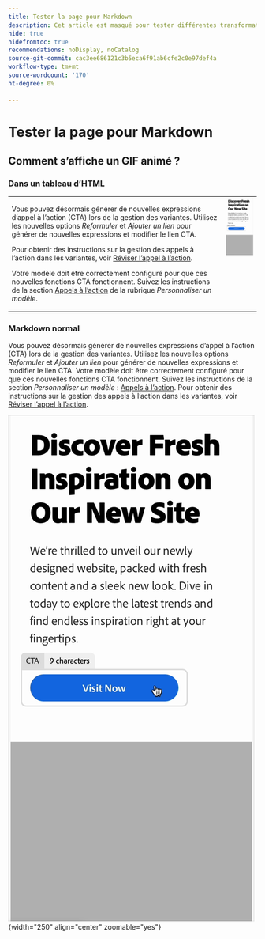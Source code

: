 ```yaml
---
title: Tester la page pour Markdown
description: Cet article est masqué pour tester différentes transformations Markdown.
hide: true
hidefromtoc: true
recommendations: noDisplay, noCatalog
source-git-commit: cac3ee686121c3b5eca6f91ab6cfe2c0e97def4a
workflow-type: tm+mt
source-wordcount: '170'
ht-degree: 0%

---
```


# Tester la page pour Markdown

## Comment s’affiche un GIF animé ?

### Dans un tableau d’HTML

<table style="table-layout:fixed">
<tr style="border: 0;">
  <td valign="top">
    <p>Vous pouvez désormais générer de nouvelles expressions d’appel à l’action (CTA) lors de la gestion des variantes. Utilisez les nouvelles options <em>Reformuler</em> et <em>Ajouter un lien</em> pour générer de nouvelles expressions et modifier le lien CTA.</p>
    <p>Pour obtenir des instructions sur la gestion des appels à l’action dans les variantes, voir <a href="/help/user-guide/create/manage-variants.md#revise-call-to-action">Réviser l’appel à l’action</a>.</p>
    <p>Votre modèle doit être correctement configuré pour que ces nouvelles fonctions CTA fonctionnent. Suivez les instructions de la section <a href="/help/user-guide/content/customize-template.md#calls-to-action">Appels à l’action</a> de la rubrique <em>Personnaliser un modèle</em>.</p>
    <!-- GS-6676 -->
  </td>
  <td valign="top">
    <img src="../assets/animation/rephrase-cta.gif" class="modal-image" alt="Rephrase CTA en action" width="250"></td>
  </tr>
</table>

### Markdown normal

Vous pouvez désormais générer de nouvelles expressions d’appel à l’action (CTA) lors de la gestion des variantes. Utilisez les nouvelles options _Reformuler_ et _Ajouter un lien_ pour générer de nouvelles expressions et modifier le lien CTA. Votre modèle doit être correctement configuré pour que ces nouvelles fonctions CTA fonctionnent. Suivez les instructions de la section _Personnaliser un modèle_ : [Appels à l’action](/help/user-guide/content/customize-template.md#calls-to-action). Pour obtenir des instructions sur la gestion des appels à l’action dans les variantes, voir [Réviser l’appel à l’action](/help/user-guide/create/manage-variants.md#revise-call-to-action). <!-- GS-6676 -->

![rephrase CTA en action](/help/assets/animation/rephrase-cta.gif "rephrase CTA"){width="250" align="center" zoomable="yes"}
